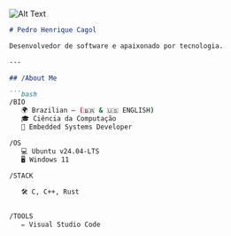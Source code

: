 ![Alt Text](https://upload.wikimedia.org/wikipedia/commons/thumb/3/3e/Dor%C3%A9_-_Vivien_Pa_II.jpg/800px-Dor%C3%A9_-_Vivien_Pa_II.jpg)


```markdown
# Pedro Henrique Cagol

Desenvolvedor de software e apaixonado por tecnologia.

---

## /About Me

```bash
/BIO
   🌍 Brazilian – (🇧🇷 & 🇺🇸 ENGLISH)
   🎓 Ciência da Computação
   💼 Embedded Systems Developer

/OS
   💻 Ubuntu v24.04-LTS
   🖥️ Windows 11

/STACK
   
   🛠️ C, C++, Rust
   

/TOOLS
   ✏️ Visual Studio Code
   


